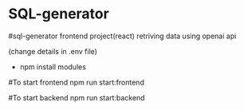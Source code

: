 # SQL-generator


#sql-generator frontend project(react)
retriving data using openai api


(change details in .env file)

* npm install modules

#To start frontend
npm run start:frontend


#To start backend
npm run start:backend
